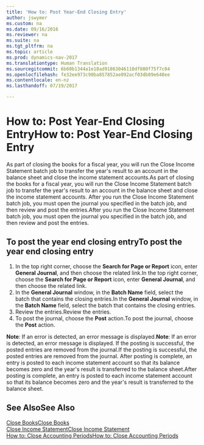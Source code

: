 ```yaml
---
title: 'How to: Post Year-End Closing Entry'
author: jswymer
ms.custom: na
ms.date: 09/16/2016
ms.reviewer: na
ms.suite: na
ms.tgt_pltfrm: na
ms.topic: article
ms.prod: dynamics-nav-2017
ms.translationtype: Human Translation
ms.sourcegitcommit: 6b60b1344a1e18ad91863046110df880f75f7c04
ms.openlocfilehash: fe32ee973c90ba857852ae092acf03db09e648ee
ms.contentlocale: en-nz
ms.lasthandoff: 07/19/2017

---
```

# <a name="how-to-post-year-end-closing-entry"></a><span data-ttu-id="4912d-102">How to: Post Year-End Closing Entry</span><span class="sxs-lookup"><span data-stu-id="4912d-102">How to: Post Year-End Closing Entry</span></span>
<span data-ttu-id="4912d-103">As part of closing the books for a fiscal year, you will run the Close Income Statement batch job to transfer the year's result to an account in the balance sheet and close the income statement accounts.</span><span class="sxs-lookup"><span data-stu-id="4912d-103">As part of closing the books for a fiscal year, you will run the Close Income Statement batch job to transfer the year's result to an account in the balance sheet and close the income statement accounts.</span></span> <span data-ttu-id="4912d-104">After you run the Close Income Statement batch job, you must open the journal you specified in the batch job, and then review and post the entries.</span><span class="sxs-lookup"><span data-stu-id="4912d-104">After you run the Close Income Statement batch job, you must open the journal you specified in the batch job, and then review and post the entries.</span></span>

## <a name="to-post-the-year-end-closing-entry"></a><span data-ttu-id="4912d-105">To post the year end closing entry</span><span class="sxs-lookup"><span data-stu-id="4912d-105">To post the year end closing entry</span></span>
1. <span data-ttu-id="4912d-106">In the top right corner, choose the **Search for Page or Report** icon, enter **General Journal**, and then choose the related link.</span><span class="sxs-lookup"><span data-stu-id="4912d-106">In the top right corner, choose the **Search for Page or Report** icon, enter **General Journal**, and then choose the related link.</span></span>
2. <span data-ttu-id="4912d-107">In the **General Journal** window, in the **Batch Name** field, select the batch that contains the closing entries.</span><span class="sxs-lookup"><span data-stu-id="4912d-107">In the **General Journal** window, in the **Batch Name** field, select the batch that contains the closing entries.</span></span>
3. <span data-ttu-id="4912d-108">Review the entries.</span><span class="sxs-lookup"><span data-stu-id="4912d-108">Review the entries.</span></span>
4. <span data-ttu-id="4912d-109">To post the journal, choose the **Post** action.</span><span class="sxs-lookup"><span data-stu-id="4912d-109">To post the journal, choose the **Post** action.</span></span>

<span data-ttu-id="4912d-110">**Note**: If an error is detected, an error message is displayed.</span><span class="sxs-lookup"><span data-stu-id="4912d-110">**Note**: If an error is detected, an error message is displayed.</span></span> <span data-ttu-id="4912d-111">If the posting is successful, the posted entries are removed from the journal.</span><span class="sxs-lookup"><span data-stu-id="4912d-111">If the posting is successful, the posted entries are removed from the journal.</span></span> <span data-ttu-id="4912d-112">After posting is complete, an entry is posted to each income statement account so that its balance becomes zero and the year's result is transferred to the balance sheet.</span><span class="sxs-lookup"><span data-stu-id="4912d-112">After posting is complete, an entry is posted to each income statement account so that its balance becomes zero and the year's result is transferred to the balance sheet.</span></span>

## <a name="see-also"></a><span data-ttu-id="4912d-113">See Also</span><span class="sxs-lookup"><span data-stu-id="4912d-113">See Also</span></span>
[<span data-ttu-id="4912d-114">Close Books</span><span class="sxs-lookup"><span data-stu-id="4912d-114">Close Books</span></span>](year-close-books.md)  
[<span data-ttu-id="4912d-115">Close Income Statement</span><span class="sxs-lookup"><span data-stu-id="4912d-115">Close Income Statement</span></span>](year-close-income-statement.md)  
[<span data-ttu-id="4912d-116">How to: Close Accounting Periods</span><span class="sxs-lookup"><span data-stu-id="4912d-116">How to: Close Accounting Periods</span></span>](year-close-account-periods.md)  
